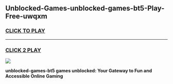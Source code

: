 
## Unblocked-Games-unblocked-games-bt5-Play-Free-uwqxm
<h3>
<a href="https://premium76.site?title=unblocked-games-bt5&ref=10A">CLICK TO PLAY</a></h3>
<hr>

<h3>
<a href="https://premium76.site?title=unblocked-games-bt5&ref=10A">CLICK 2 PLAY</a>
  
</h3>

<a href="https://premium76.site?title=unblocked-games-bt5&ref=10A"><img src="https://clearcache.store/games.png"></a>


**unblocked-games-bt5 games unblocked: Your Gateway to Fun and Accessible Online Gaming**
